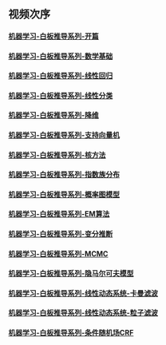 ## 视频次序
#### [机器学习-白板推导系列-开篇](https://www.bilibili.com/video/av31950221/)
#### [机器学习-白板推导系列-数学基础](https://www.bilibili.com/video/av32905863/)
#### [机器学习-白板推导系列-线性回归](https://www.bilibili.com/video/av31989606/)
#### [机器学习-白板推导系列-线性分类](https://www.bilibili.com/video/av33101528/)
#### [机器学习-白板推导系列-降维](https://www.bilibili.com/video/av32709936/)
#### [机器学习-白板推导系列-支持向量机](https://www.bilibili.com/video/av28186618/)
#### [机器学习-白板推导系列-核方法](https://www.bilibili.com/video/av34731384/)
#### [机器学习-白板推导系列-指数族分布](https://www.bilibili.com/video/av33360526/)
#### [机器学习-白板推导系列-概率图模型](https://www.bilibili.com/video/av33545406/)
#### [机器学习-白板推导系列-EM算法](https://www.bilibili.com/video/av31906558/)
#### [机器学习-白板推导系列-变分推断](https://www.bilibili.com/video/av32047507/)
#### [机器学习-白板推导系列-MCMC](https://www.bilibili.com/video/av32430563/)
#### [机器学习-白板推导系列-隐马尔可夫模型](https://www.bilibili.com/video/av32471608/)
#### [机器学习-白板推导系列-线性动态系统-卡曼滤波](https://www.bilibili.com/video/av32563186/)
#### [机器学习-白板推导系列-线性动态系统-粒子滤波](https://www.bilibili.com/video/av32636259/)
#### [机器学习-白板推导系列-条件随机场CRF](https://www.bilibili.com/video/av34444816/)